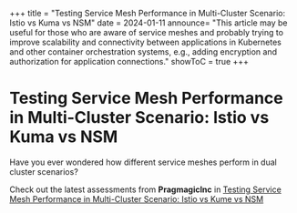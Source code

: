 +++
title = "Testing Service Mesh Performance in Multi-Cluster Scenario: Istio vs Kuma vs NSM"
date = 2024-01-11
announce= "This article may be useful for those who are aware of service meshes and probably trying to improve scalability and connectivity between applications in Kubernetes and other container orchestration systems, e.g., adding encryption and authorization for application connections."
showToC = true
+++

# Testing Service Mesh Performance in Multi-Cluster Scenario: Istio vs Kuma vs NSM

Have you ever wondered how different service meshes perform in dual cluster scenarios?

Check out the latest assessments from **PragmagicInc** in [Testing Service Mesh Performance in Multi-Cluster Scenario: Istio vs Kume vs NSM](https://dev.to/pragmagic/testing-service-mesh-performance-in-multi-cluster-scenario-istio-vs-kuma-vs-nsm-4agj)